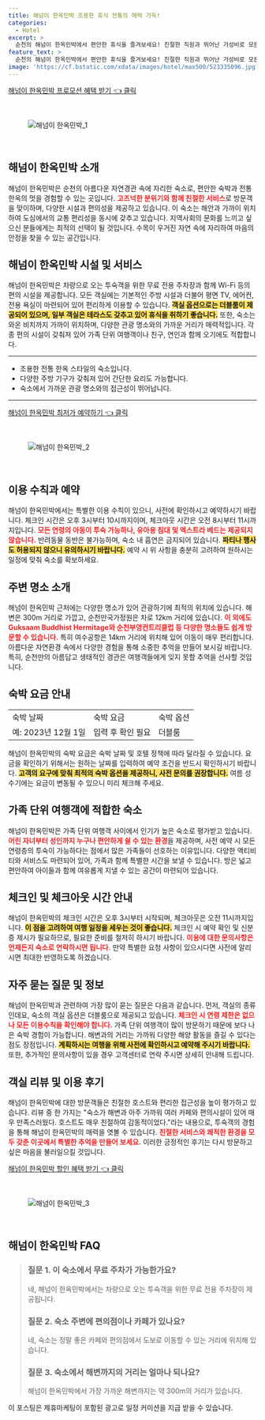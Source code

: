 ```yaml
---
title: 해넘이 한옥민박 조용한 휴식 전통의 매력 가득!
categories:
  - Hotel
excerpt: >
  순천의 해넘이 한옥민박에서 편안한 휴식을 즐겨보세요! 친절한 직원과 뛰어난 가성비로 모든 가족 여행객에게 적합하며 해변까지 단 300m 거리로 인상적인 위치를 자랑합니다. 지금 예약하세요!
feature_text: >
  순천의 해넘이 한옥민박에서 편안한 휴식을 즐겨보세요! 친절한 직원과 뛰어난 가성비로 모든 가족 여행객에게 적합하며 해변까지 단 300m 거리로 인상적인 위치를 자랑합니다. 지금 예약하세요!
image: 'https://cf.bstatic.com/xdata/images/hotel/max500/523335096.jpg?k=1c927036819eaef53a1d5f355830c6ef81f5343dc0f329a3ee343ae746dcbe08&o=&hp=1'
---
```


<p><a class="modoo-button" href="https://tinyurl.com/28yvut8p" rel="nofollow noopener">해넘이 한옥민박 프로모션 혜택 받기 👈 클릭</a></p><br/>
<figure class="image"><img alt="해넘이 한옥민박_1" src="https://cf.bstatic.com/xdata/images/hotel/max1024x768/523335111.jpg?k=75d4c1a20fdef41b134fba6db6d82c4a50618a935390c57a3fd011e80678bac8&amp;o=&amp;hp=1"/></figure><br/>

<h2 id="해넘이_한옥민박_소개">해넘이 한옥민박 소개</h2>
<p>해넘이 한옥민박은 순천의 아름다운 자연경관 속에 자리한 숙소로, 편안한 숙박과 전통 한옥의 멋을 경험할 수 있는 곳입니다. <b><span style="color: #ee2323;">고즈넉한 분위기와 함께 친절한 서비스</span></b>로 방문객을 맞이하며, 다양한 시설과 편의성을 제공하고 있습니다. 이 숙소는 해안과 가까이 위치하여 도심에서의 교통 편리성을 동시에 갖추고 있습니다. 지역사회의 문화를 느끼고 싶으신 분들에게는 최적의 선택이 될 것입니다. 수목이 우거진 자연 속에 자리하여 마음의 안정을 찾을 수 있는 공간입니다.</p>
<h2 id="해넘이_한옥민박_시설_서비스">해넘이 한옥민박 시설 및 서비스</h2>
<p>해넘이 한옥민박은 차량으로 오는 투숙객을 위한 무료 전용 주차장과 함께 Wi-Fi 등의 편의 시설을 제공합니다. 모든 객실에는 기본적인 주방 시설과 더불어 평면 TV, 에어컨, 전용 욕실이 마련되어 있어 편리하게 이용할 수 있습니다. <b><span style="background-color: #ffe066;">객실 옵션으로는 더블룸이 제공되어 있으며, 일부 객실은 테라스도 갖추고 있어 휴식을 취하기 좋습니다.</span></b> 또한, 숙소는 와온 비치까지 가까이 위치하며, 다양한 관광 명소와의 가까운 거리가 매력적입니다. 각종 편의 시설이 갖춰져 있어 가족 단위 여행객이나 친구, 연인과 함께 오기에도 적합합니다.</p>
<hr/>
<ul>
<li>조용한 전통 한옥 스타일의 숙소입니다.</li>
<li>다양한 주방 기구가 갖춰져 있어 간단한 요리도 가능합니다.</li>
<li>숙소에서 가까운 관광 명소와의 접근성이 뛰어납니다.</li>
</ul>
<hr/>
<p><a class="modoo-button" href="https://tinyurl.com/28yvut8p" rel="nofollow noopener">해넘이 한옥민박 최저가 예약하기 👈 클릭</a></p><br/>
<figure class="image"><img alt="해넘이 한옥민박_2" src="https://cf.bstatic.com/xdata/images/hotel/max500/523335096.jpg?k=1c927036819eaef53a1d5f355830c6ef81f5343dc0f329a3ee343ae746dcbe08&amp;o=&amp;hp=1"/></figure><br/>
<h2 id="이용_수칙_및_예약">이용 수칙과 예약</h2>
<p>해넘이 한옥민박에서는 특별한 이용 수칙이 있으니, 사전에 확인하시고 예약하시기 바랍니다. 체크인 시간은 오후 3시부터 10시까지이며, 체크아웃 시간은 오전 8시부터 11시까지입니다. <b><span style="color: #ee2323;">모든 연령의 아동이 투숙 가능하나, 유아용 침대 및 엑스트라 베드는 제공되지 않습니다.</span></b> 반려동물 동반은 불가능하며, 숙소 내 흡연은 금지되어 있습니다. <b><span style="background-color: #ffe066;">파티나 행사도 허용되지 않으니 유의하시기 바랍니다.</span></b> 예약 시 위 사항을 충분히 고려하여 원하시는 일정에 맞춰 숙소를 확보하세요.</p>
<h2 id="주변_명소_소개">주변 명소 소개</h2>
<p>해넘이 한옥민박 근처에는 다양한 명소가 있어 관광하기에 최적의 위치에 있습니다. 해변은 300m 거리로 가깝고, 순천만국가정원은 차로 12km 거리에 있습니다. <b><span style="color: #ee2323;">이 외에도 Guksaam Buddhist Hermitage와 순천부영컨트리클럽 등 다양한 명소들도 쉽게 방문할 수 있습니다.</span></b> 특히 여수공항은 14km 거리에 위치해 있어 이동이 매우 편리합니다. 아름다운 자연환경 속에서 다양한 경험을 통해 소중한 추억을 만들어 보시길 바랍니다. 특히, 순천만의 아름답고 생태적인 경관은 여행객들에게 잊지 못할 추억을 선사할 것입니다.</p>
<h2 id="숙박_요금_안내">숙박 요금 안내</h2>
<table>
<tr>
<td>숙박 날짜</td>
<td>숙박 요금</td>
<td>숙박 옵션</td>
</tr>
<tr>
<td>예: 2023년 12월 1일</td>
<td>입력 후 확인 필요</td>
<td>더블룸</td>
</tr>
</table>
<p>해넘이 한옥민박의 숙박 요금은 숙박 날짜 및 호텔 정책에 따라 달라질 수 있습니다. 요금을 확인하기 위해서는 원하는 날짜를 입력하여 예약 조건을 반드시 확인하시기 바랍니다. <b><span style="background-color: #ffe066;">고객의 요구에 맞춰 최적의 숙박 옵션을 제공하니, 사전 문의를 권장합니다.</span></b> 여름 성수기에는 요금이 변동될 수 있으니 미리 체크해 주세요.</p>
<h2 id="가족_단위_여행객_특징">가족 단위 여행객에 적합한 숙소</h2>
<p>해넘이 한옥민박은 가족 단위 여행객 사이에서 인기가 높은 숙소로 평가받고 있습니다. <b><span style="color: #ee2323;">어린 자녀부터 성인까지 누구나 편안하게 쉴 수 있는 환경</span></b>을 제공하며, 사전 예약 시 모든 연령층의 투숙이 가능하다는 점에서 많은 가족들이 선호하는 이유입니다. 다양한 액티비티와 서비스도 마련되어 있어, 가족과 함께 특별한 시간을 보낼 수 있습니다. 방은 넓고 편안하여 아이들과 함께 여유롭게 지낼 수 있는 공간이 마련되어 있습니다.</p>
<h2 id="체크인_및_체크아웃_시간_안내">체크인 및 체크아웃 시간 안내</h2>
<p>해넘이 한옥민박의 체크인 시간은 오후 3시부터 시작되며, 체크아웃은 오전 11시까지입니다. <b><span style="background-color: #ffe066;">이 점을 고려하여 여행 일정을 세우는 것이 좋습니다.</span></b> 체크인 시 예약 확인 및 신분증 제시가 필요하므로, 필요한 준비를 철저히 하시기 바랍니다. <b><span style="color: #ee2323;">이용에 대한 문의사항은 언제든지 숙소로 연락하시면 됩니다.</span></b> 만약 특별한 요청 사항이 있으시다면 사전에 알리시면 최대한 반영하도록 하겠습니다.</p>
<h2 id="자주_묻는_질문_및_정보">자주 묻는 질문 및 정보</h2>
<p>해넘이 한옥민박과 관련하여 가장 많이 묻는 질문은 다음과 같습니다. 먼저, 객실의 종류인데요, 숙소의 객실 옵션은 더블룸으로 제공되고 있습니다. <b><span style="color: #ee2323;">체크인 시 연령 제한은 없으나 모든 이용수칙을 확인해야 합니다.</span></b> 가족 단위 여행객이 많이 방문하기 때문에 보다 나은 숙박 경험이 가능합니다. 해변과의 거리는 가까워 다양한 해양 활동을 즐길 수 있다는 점도 장점입니다. <b><span style="background-color: #ffe066;">계획하시는 여행을 위해 사전에 확인하시고 예약해 주시기 바랍니다.</span></b> 또한, 추가적인 문의사항이 있을 경우 고객센터로 연락 주시면 상세히 안내해 드립니다.</p>
<h2 id="객실_리뷰_및_이용후기">객실 리뷰 및 이용 후기</h2>
<p>해넘이 한옥민박에 대한 방문객들은 친절한 호스트와 편리한 접근성을 높이 평가하고 있습니다. 리뷰 중 한 가지는 "숙소가 해변과 아주 가까워 여러 카페와 편의시설이 있어 매우 만족스러웠다. 호스트도 매우 친절하여 감동적이었다."라는 내용으로, 투숙객의 경험을 통해 해넘이 한옥민박의 매력을 엿볼 수 있습니다. <b><span style="color: #ee2323;">친절한 서비스와 쾌적한 환경을 모두 갖춘 이곳에서 특별한 추억을 만들어 보세요.</span></b> 이러한 긍정적인 후기는 다시 방문하고 싶은 마음을 불러일으킬 것입니다.</p>

<p><a class="modoo-button" href="https://tinyurl.com/28yvut8p" rel="nofollow noopener">해넘이 한옥민박 할인 혜택 받기 👈 클릭</a></p><br>

<figure class="image"><img src="https://cf.bstatic.com/xdata/images/hotel/max500/523335088.jpg?k=cfba58760c0ebc99749be10790763b649d2a7278384bb2f4d6f0a289eed62950&o=&hp=1" alt="해넘이 한옥민박_3"></figure><br>
<h2 id="해넘이 한옥민박_FAQ">해넘이 한옥민박 FAQ</h2>
<div itemscope="" itemtype="https://schema.org/FAQPage"> <blockquote> <div itemscope="" itemprop="mainEntity" itemtype="https://schema.org/Question"> <h3 id="질문_1" itemprop="name">질문 1. 이 숙소에서 무료 주차가 가능한가요?</h3> <div itemscope="" itemprop="acceptedAnswer" itemtype="https://schema.org/Answer"> <span itemprop="text"> <p>네, 해넘이 한옥민박에서는 차량으로 오는 투숙객을 위한 무료 전용 주차장이 제공됩니다.</p> </span> </div> </div> <div itemscope="" itemprop="mainEntity" itemtype="https://schema.org/Question"> <h3 id="질문_2" itemprop="name">질문 2. 숙소 주변에 편의점이나 카페가 있나요?</h3> <div itemscope="" itemprop="acceptedAnswer" itemtype="https://schema.org/Answer"> <span itemprop="text"> <p>네, 숙소는 정말 좋은 카페와 편의점에서 도보로 이동할 수 있는 거리에 위치해 있습니다.</p> </span> </div> </div> <div itemscope="" itemprop="mainEntity" itemtype="https://schema.org/Question"> <h3 id="질문_3" itemprop="name">질문 3. 숙소에서 해변까지의 거리는 얼마나 되나요?</h3> <div itemscope="" itemprop="acceptedAnswer" itemtype="https://schema.org/Answer"> <span itemprop="text"> <p>해넘이 한옥민박에서 가장 가까운 해변까지는 약 300m의 거리가 있습니다.</p> </span> </div> </div> </blockquote> </div><p>이 포스팅은 제휴마케팅이 포함된 광고로 일정 커미션을 지급 받을 수 있습니다.</p>


